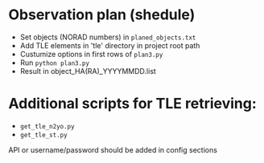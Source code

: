 # Observation plan (shedule)

* Set objects (NORAD numbers) in `planed_objects.txt`
* Add TLE elements in 'tle' directory in project root path
* Custumize options in first rows of `plan3.py`
* Run `python plan3.py`
* Result in object_HA(RA)_YYYYMMDD.list

# Additional scripts for TLE retrieving:
* `get_tle_n2yo.py`
* `get_tle_st.py`

API or username/password should be added in config sections